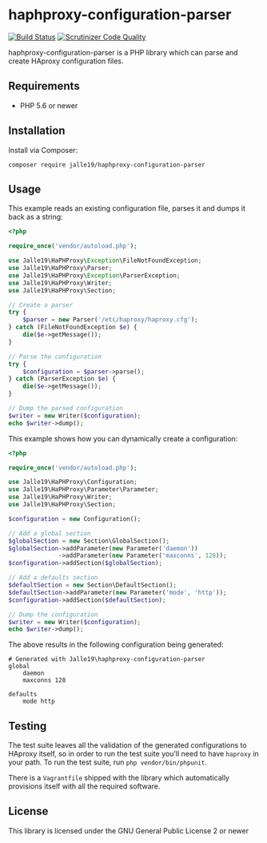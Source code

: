 # haphproxy-configuration-parser

[![Build Status](https://travis-ci.org/Jalle19/haphproxy-configuration-parser.svg?branch=master)](https://travis-ci.org/Jalle19/haphproxy-configuration-parser)
[![Scrutinizer Code Quality](https://scrutinizer-ci.com/g/Jalle19/haphproxy-configuration-parser/badges/quality-score.png?b=master)](https://scrutinizer-ci.com/g/Jalle19/haphproxy-configuration-parser/?branch=master)

haphproxy-configuration-parser is a PHP library which can parse and create HAproxy configuration files.

## Requirements

* PHP 5.6 or newer

## Installation

Install via Composer:

```
composer require jalle19/haphproxy-configuration-parser
```

## Usage

This example reads an existing configuration file, parses it and dumps it back as a string:

```php
<?php

require_once('vendor/autoload.php');

use Jalle19\HaPHProxy\Exception\FileNotFoundException;
use Jalle19\HaPHProxy\Parser;
use Jalle19\HaPHProxy\Exception\ParserException;
use Jalle19\HaPHProxy\Writer;
use Jalle19\HaPHProxy\Section;

// Create a parser
try {
	$parser = new Parser('/etc/haproxy/haproxy.cfg');
} catch (FileNotFoundException $e) {
	die($e->getMessage());
}

// Parse the configuration
try {
	$configuration = $parser->parse();
} catch (ParserException $e) {
	die($e->getMessage());
}

// Dump the parsed configuration
$writer = new Writer($configuration);
echo $writer->dump();
```

This example shows how you can dynamically create a configuration:

```php
<?php

require_once('vendor/autoload.php');

use Jalle19\HaPHProxy\Configuration;
use Jalle19\HaPHProxy\Parameter\Parameter;
use Jalle19\HaPHProxy\Writer;
use Jalle19\HaPHProxy\Section;

$configuration = new Configuration();

// Add a global section
$globalSection = new Section\GlobalSection();
$globalSection->addParameter(new Parameter('daemon'))
              ->addParameter(new Parameter('maxconns', 128));
$configuration->addSection($globalSection);

// Add a defaults section
$defaultSection = new Section\DefaultSection();
$defaultSection->addParameter(new Parameter('mode', 'http'));
$configuration->addSection($defaultSection);

// Dump the configuration
$writer = new Writer($configuration);
echo $writer->dump();

```

The above results in the following configuration being generated:

```
# Generated with Jalle19\haphproxy-configuration-parser
global
    daemon
    maxconns 128

defaults
    mode http

```

## Testing

The test suite leaves all the validation of the generated configurations to HAproxy itself, so in order to run the test 
suite you'll need to have `haproxy` in your path. To run the test suite, run `php vendor/bin/phpunit`.

There is a `Vagrantfile` shipped with the library which automatically provisions itself with all the required software.

## License

This library is licensed under the GNU General Public License 2 or newer
